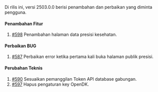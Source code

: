 Di rilis ini, versi 2503.0.0 berisi penambahan dan perbaikan yang diminta pengguna.

#### Penambahan Fitur

1. [#598](https://github.com/OpenSID/OpenKab/issues/598) Penambahan halaman data presisi kesehatan.

#### Perbaikan BUG

1. [#587](https://github.com/OpenSID/OpenKab/issues/587) Perbaikan error ketika pertama kali buka halaman publik presisi.

#### Perubahan Teknis

1. [#590](https://github.com/OpenSID/OpenKab/issues/590) Sesuaikan pemanggilan Token API database gabungan.
2. [#597](https://github.com/OpenSID/OpenKab/issues/597) Hapus pengaturan key OpenDK.
